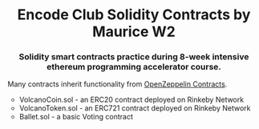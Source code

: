 <h1 style="text-align:center">Encode Club Solidity Contracts by Maurice W2</h1>

<h3 style="text-align:center">Solidity smart contracts practice during 8-week intensive ethereum programming accelerator course.</h3>

<p>Many contracts inherit functionality from 
<a href="https://github.com/OpenZeppelin/openzeppelin-contracts/tree/master/contracts">OpenZeppelin Contracts</a>.</p>

<ul style="list-style-type:circle;">
    <li> VolcanoCoin.sol - an ERC20 contract deployed on Rinkeby Network </li>
    <li> VolcanoToken.sol - an ERC721 contract deployed on Rinkeby Network </li>
    <li> Ballet.sol - a basic Voting contract </li>
</ul>
